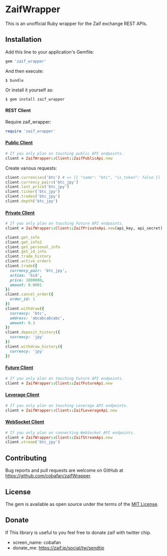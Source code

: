 # ZaifWrapper

This is an unofficial Ruby wrapper for the Zaif exchange REST APIs.

## Installation

Add this line to your application's Gemfile:

```ruby
gem 'zaif_wrapper'
```

And then execute:

    $ bundle

Or install it yourself as:

    $ gem install zaif_wrapper

#### REST Client

Require zaif_wrapper:

```ruby
require 'zaif_wrapper'
```

#### [Public Client](http://techbureau-api-document.readthedocs.io/ja/latest/public/index.html)
```ruby
# If you only plan on touching public API endpoints.
client = ZaifWrapper::Client::ZaifPublicApi.new
```

Create various requests:

```ruby
client.currencies('btc') # => [{ "name": "btc", "is_token": false }]
client.currency_pairs('btc_jpy')
client.last_price('btc_jpy')
client.ticker('btc_jpy')
client.trades('btc_jpy')
client.depth('btc_jpy')
```

#### [Private Client](http://techbureau-api-document.readthedocs.io/ja/latest/trade/index.html)
```ruby
# If you only plan on touching Future API endpoints.
client = ZaifWrapper::Client::ZaifPrivateApi.new(api_key, api_secret)
```

```ruby
client.get_info
client.get_info2
client.get_personal_info
client.get_id_info
client.trade_history
client.active_orders
client.trade({
  currency_pair: 'btc_jpy',
  action: 'bid',
  price: 1000000,
  amount: 0.0001
})
client.cancel_order({
  order_id: 1
})
client.withdraw({
  currency: 'btc',
  address: 'abcabcabcabc',
  amount: 0.3  
})
client.deposit_history({
  currency: 'jpy'
})
client.withdraw_history({
  currency: 'jpy'
})
```

#### [Future Client](http://techbureau-api-document.readthedocs.io/ja/latest/public_futures/index.html)
```ruby
# If you only plan on touching Future API endpoints.
client = ZaifWrapper::Client::ZaifFutureApi.new
```

#### [Leverage Client](http://techbureau-api-document.readthedocs.io/ja/latest/trade_leverage/index.html)
```ruby
# If you only plan on touching Leverage API endpoints.
client = ZaifWrapper::Client::ZaifLeverageApi.new
```

#### [WebSocket Client](http://techbureau-api-document.readthedocs.io/ja/latest/public/3_streaming.html)
```ruby
# If you only plan on connecting WebSocket API endpoints.
client = ZaifWrapper::Client::ZaifStreamApi.new
client.stream('btc_jpy')
```

## Contributing

Bug reports and pull requests are welcome on GitHub at https://github.com/cobafan/zaifWrapper. 
## License

The gem is available as open source under the terms of the [MIT License](http://opensource.org/licenses/MIT).

## Donate

If This library is useful to you feel free to donate zaif with twitter chip.
* screen_name: cobafan
* donate_me: https://zaif.jp/social/tw/sendtip
